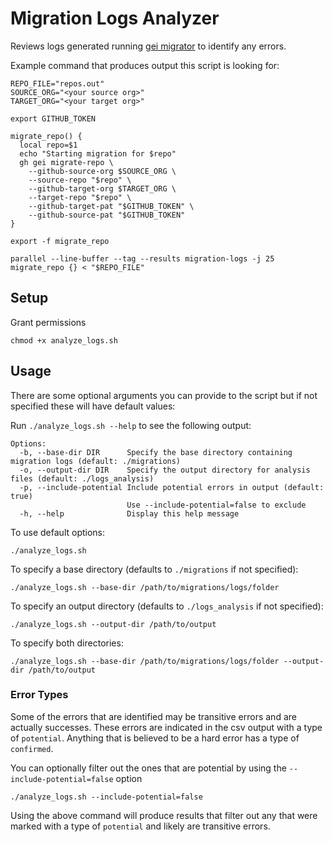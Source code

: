 # Migration Logs Analyzer

Reviews logs generated running [gei migrator](https://docs.github.com/en/migrations/using-ghe-migrator/about-ghe-migrator) to identify any errors.

Example command that produces output this script is looking for:

```console
REPO_FILE="repos.out"
SOURCE_ORG="<your source org>"
TARGET_ORG="<your target org>"

export GITHUB_TOKEN

migrate_repo() {
  local repo=$1
  echo "Starting migration for $repo"
  gh gei migrate-repo \
    --github-source-org $SOURCE_ORG \
    --source-repo "$repo" \
    --github-target-org $TARGET_ORG \
    --target-repo "$repo" \
    --github-target-pat "$GITHUB_TOKEN" \
    --github-source-pat "$GITHUB_TOKEN"
}

export -f migrate_repo

parallel --line-buffer --tag --results migration-logs -j 25 migrate_repo {} < "$REPO_FILE"
```

## Setup

Grant permissions

```
chmod +x analyze_logs.sh
```

## Usage

There are some optional arguments you can provide to the script but if not specified these will have default values:

Run `./analyze_logs.sh --help` to see the following output:

```
Options:
  -b, --base-dir DIR      Specify the base directory containing migration logs (default: ./migrations)
  -o, --output-dir DIR    Specify the output directory for analysis files (default: ./logs_analysis)
  -p, --include-potential Include potential errors in output (default: true)
                          Use --include-potential=false to exclude
  -h, --help              Display this help message
```

To use default options:

```
./analyze_logs.sh
```

To specify a base directory (defaults to `./migrations` if not specified):

```
./analyze_logs.sh --base-dir /path/to/migrations/logs/folder
```

To specify an output directory (defaults to `./logs_analysis` if not specified):

```
./analyze_logs.sh --output-dir /path/to/output
```

To specify both directories:

```
./analyze_logs.sh --base-dir /path/to/migrations/logs/folder --output-dir /path/to/output
```

### Error Types

Some of the errors that are identified may be transitive errors and are actually successes. These errors are indicated in the csv output with a type of `potential`. Anything that is believed to be a hard error has a type of `confirmed`.

You can optionally filter out the ones that are potential by using the `--include-potential=false` option

```
./analyze_logs.sh --include-potential=false
```

Using the above command will produce results that filter out any that were marked with a type of `potential` and likely are transitive errors.